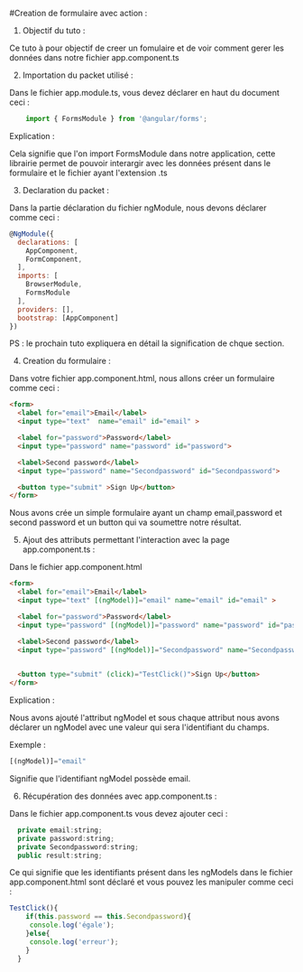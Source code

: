 #Creation de formulaire avec action : 

1. Objectif du tuto :

Ce tuto à pour objectif de creer un fomulaire et de voir comment gerer les données dans notre fichier app.component.ts

2. Importation du packet utilisé : 

Dans le fichier app.module.ts, vous devez déclarer en haut du document ceci : 

```javascript
    import { FormsModule } from '@angular/forms';
```

Explication : 

Cela signifie que l'on import FormsModule dans notre application, cette librairie permet de pouvoir interargir avec les données présent dans le formulaire et le fichier ayant l'extension .ts

3. Declaration du packet : 

Dans la partie déclaration du fichier ngModule, nous devons déclarer comme ceci : 

```javascript
@NgModule({
  declarations: [
    AppComponent,
    FormComponent,
  ],
  imports: [
    BrowserModule,
    FormsModule
  ],
  providers: [],
  bootstrap: [AppComponent]
})
```
PS : le prochain tuto expliquera en détail la signification de chque section.

4. Creation du formulaire : 

Dans votre fichier app.component.html, nous allons créer un formulaire comme ceci : 

```html
<form>
  <label for="email">Email</label>
  <input type="text"  name="email" id="email" >

  <label for="password">Password</label>
  <input type="password" name="password" id="password">

  <label>Second password</label>
  <input type="password" name="Secondpassword" id="Secondpassword">

  <button type="submit" >Sign Up</button>
</form>
```

Nous avons crée un simple formulaire ayant un champ email,password et second password et un button qui va soumettre notre résultat.

5. Ajout des attributs permettant l'interaction avec la page  app.component.ts :

Dans le fichier app.component.html
```html
<form>
  <label for="email">Email</label>
  <input type="text" [(ngModel)]="email" name="email" id="email" >

  <label for="password">Password</label>
  <input type="password" [(ngModel)]="password" name="password" id="password">

  <label>Second password</label>
  <input type="password" [(ngModel)]="Secondpassword" name="Secondpassword" id="Secondpassword">

 
  <button type="submit" (click)="TestClick()">Sign Up</button>
</form>
``` 

Explication : 

Nous avons ajouté l'attribut ngModel et sous chaque attribut nous avons déclarer un ngModel avec une valeur qui sera l'identifiant du champs.

Exemple : 

```javascript
[(ngModel)]="email"
```

Signifie que l'identifiant ngModel possède email.



6. Récupération des données avec app.component.ts : 

Dans le fichier app.component.ts vous devez ajouter ceci : 

```javascript
  private email:string;
  private password:string;
  private Secondpassword:string;
  public result:string;
```

Ce qui signifie que les identifiants présent dans les ngModels dans le fichier app.component.html sont déclaré et vous pouvez les manipuler comme ceci : 

```javascript
TestClick(){
    if(this.password == this.Secondpassword){
     console.log('égale');
    }else{
     console.log('erreur');
    }
  }
```




